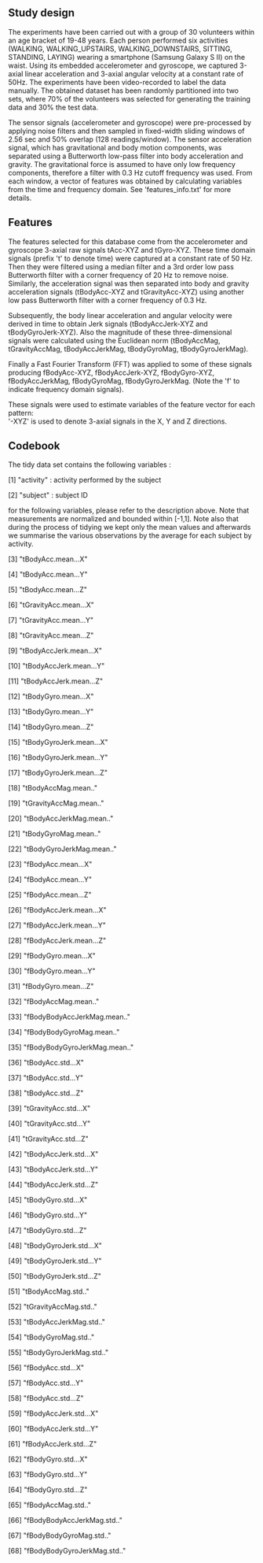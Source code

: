 ## Study design

The experiments have been carried out with a group of 30 volunteers within an age bracket of 19-48 years. Each person performed six activities (WALKING, WALKING_UPSTAIRS, WALKING_DOWNSTAIRS, SITTING, STANDING, LAYING) wearing a smartphone (Samsung Galaxy S II) on the waist. Using its embedded accelerometer and gyroscope, we captured 3-axial linear acceleration and 3-axial angular velocity at a constant rate of 50Hz. The experiments have been video-recorded to label the data manually. The obtained dataset has been randomly partitioned into two sets, where 70% of the volunteers was selected for generating the training data and 30% the test data. 

The sensor signals (accelerometer and gyroscope) were pre-processed by applying noise filters and then sampled in fixed-width sliding windows of 2.56 sec and 50% overlap (128 readings/window). The sensor acceleration signal, which has gravitational and body motion components, was separated using a Butterworth low-pass filter into body acceleration and gravity. The gravitational force is assumed to have only low frequency components, therefore a filter with 0.3 Hz cutoff frequency was used. From each window, a vector of features was obtained by calculating variables from the time and frequency domain. See 'features_info.txt' for more details. 

## Features

The features selected for this database come from the accelerometer and gyroscope 3-axial raw signals tAcc-XYZ and tGyro-XYZ. These time domain signals (prefix 't' to denote time) were captured at a constant rate of 50 Hz. Then they were filtered using a median filter and a 3rd order low pass Butterworth filter with a corner frequency of 20 Hz to remove noise. Similarly, the acceleration signal was then separated into body and gravity acceleration signals (tBodyAcc-XYZ and tGravityAcc-XYZ) using another low pass Butterworth filter with a corner frequency of 0.3 Hz. 

Subsequently, the body linear acceleration and angular velocity were derived in time to obtain Jerk signals (tBodyAccJerk-XYZ and tBodyGyroJerk-XYZ). Also the magnitude of these three-dimensional signals were calculated using the Euclidean norm (tBodyAccMag, tGravityAccMag, tBodyAccJerkMag, tBodyGyroMag, tBodyGyroJerkMag). 

Finally a Fast Fourier Transform (FFT) was applied to some of these signals producing fBodyAcc-XYZ, fBodyAccJerk-XYZ, fBodyGyro-XYZ, fBodyAccJerkMag, fBodyGyroMag, fBodyGyroJerkMag. (Note the 'f' to indicate frequency domain signals). 

These signals were used to estimate variables of the feature vector for each pattern:  
'-XYZ' is used to denote 3-axial signals in the X, Y and Z directions.

## Codebook

The tidy data set contains the following variables :

 [1] "activity" : activity performed by the subject

 [2] "subject" : subject ID

for the following variables, please refer to the description above. Note that measurements are normalized and bounded within [-1,1].
Note also that during the process of tidying we kept only the mean values and afterwards we summarise the various observations by the average for each subject by activity.

 [3] "tBodyAcc.mean...X"

 [4] "tBodyAcc.mean...Y"   
       
 [5] "tBodyAcc.mean...Z"    
      
 [6] "tGravityAcc.mean...X"   
    
 [7] "tGravityAcc.mean...Y"    
   
 [8] "tGravityAcc.mean...Z"    
   
 [9] "tBodyAccJerk.mean...X"   
   
[10] "tBodyAccJerk.mean...Y"   
   
[11] "tBodyAccJerk.mean...Z"   
   
[12] "tBodyGyro.mean...X"     
    
[13] "tBodyGyro.mean...Y"     
    
[14] "tBodyGyro.mean...Z"      
   
[15] "tBodyGyroJerk.mean...X"   
  
[16] "tBodyGyroJerk.mean...Y"     

[17] "tBodyGyroJerk.mean...Z"     

[18] "tBodyAccMag.mean.."         

[19] "tGravityAccMag.mean.."      

[20] "tBodyAccJerkMag.mean.."     

[21] "tBodyGyroMag.mean.."        

[22] "tBodyGyroJerkMag.mean.."    

[23] "fBodyAcc.mean...X"          

[24] "fBodyAcc.mean...Y"          

[25] "fBodyAcc.mean...Z"          

[26] "fBodyAccJerk.mean...X"      

[27] "fBodyAccJerk.mean...Y"      

[28] "fBodyAccJerk.mean...Z"      

[29] "fBodyGyro.mean...X"         

[30] "fBodyGyro.mean...Y"         

[31] "fBodyGyro.mean...Z"         

[32] "fBodyAccMag.mean.."         

[33] "fBodyBodyAccJerkMag.mean.." 

[34] "fBodyBodyGyroMag.mean.."    

[35] "fBodyBodyGyroJerkMag.mean.."

[36] "tBodyAcc.std...X"           

[37] "tBodyAcc.std...Y"           

[38] "tBodyAcc.std...Z"           

[39] "tGravityAcc.std...X"        

[40] "tGravityAcc.std...Y"        

[41] "tGravityAcc.std...Z"        

[42] "tBodyAccJerk.std...X"       

[43] "tBodyAccJerk.std...Y"       

[44] "tBodyAccJerk.std...Z"       

[45] "tBodyGyro.std...X"          

[46] "tBodyGyro.std...Y"          

[47] "tBodyGyro.std...Z"          

[48] "tBodyGyroJerk.std...X"      

[49] "tBodyGyroJerk.std...Y"      

[50] "tBodyGyroJerk.std...Z"      

[51] "tBodyAccMag.std.."          

[52] "tGravityAccMag.std.."       

[53] "tBodyAccJerkMag.std.."      

[54] "tBodyGyroMag.std.."         

[55] "tBodyGyroJerkMag.std.."     

[56] "fBodyAcc.std...X"           

[57] "fBodyAcc.std...Y"           

[58] "fBodyAcc.std...Z"           

[59] "fBodyAccJerk.std...X"       

[60] "fBodyAccJerk.std...Y"       

[61] "fBodyAccJerk.std...Z"       

[62] "fBodyGyro.std...X"          

[63] "fBodyGyro.std...Y"          

[64] "fBodyGyro.std...Z"          

[65] "fBodyAccMag.std.."          

[66] "fBodyBodyAccJerkMag.std.."  

[67] "fBodyBodyGyroMag.std.."     

[68] "fBodyBodyGyroJerkMag.std.." 